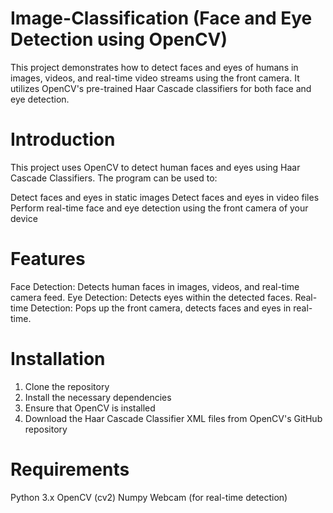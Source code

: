 # Image-Classification (Face and Eye Detection using OpenCV)
This project demonstrates how to detect faces and eyes of humans in images, videos, and real-time video streams using the front camera. It utilizes OpenCV's pre-trained Haar Cascade classifiers for both face and eye detection.
# Introduction
This project uses OpenCV to detect human faces and eyes using Haar Cascade Classifiers. The program can be used to:

Detect faces and eyes in static images
Detect faces and eyes in video files
Perform real-time face and eye detection using the front camera of your device
# Features
Face Detection: Detects human faces in images, videos, and real-time camera feed.
Eye Detection: Detects eyes within the detected faces.
Real-time Detection: Pops up the front camera, detects faces and eyes in real-time.

# Installation
1. Clone the repository
2. Install the necessary dependencies
3. Ensure that OpenCV is installed
4. Download the Haar Cascade Classifier XML files from OpenCV's GitHub repository
# Requirements
Python 3.x
OpenCV (cv2)
Numpy
Webcam (for real-time detection)

